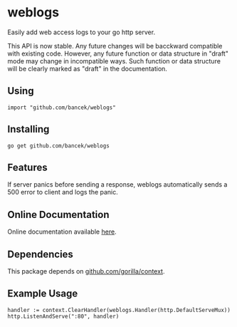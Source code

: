 weblogs
=======

Easily add web access logs to your go http server.

This API is now stable. Any future changes will be bacckward compatible with
existing code. However, any future function or data structure in "draft"
mode may change in incompatible ways. Such function or data structure will
be clearly marked as "draft" in the documentation.

## Using

	import "github.com/bancek/weblogs"

## Installing

	go get github.com/bancek/weblogs

## Features

If server panics before sending a response, weblogs automatically sends a
500 error to client and logs the panic.

## Online Documentation

Online documentation available [here](http://go.pkgdoc.org/github.com/bancek/weblogs).

## Dependencies

This package depends on [github.com/gorilla/context](http://github.com/gorilla/context).

## Example Usage

	handler := context.ClearHandler(weblogs.Handler(http.DefaultServeMux))
	http.ListenAndServe(":80", handler)
